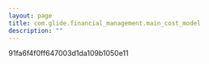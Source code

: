 ```yaml
---
layout: page
title: com.glide.financial_management.main_cost_model
description: ""
---
```

91fa6f4f0ff647003d1da109b1050e11